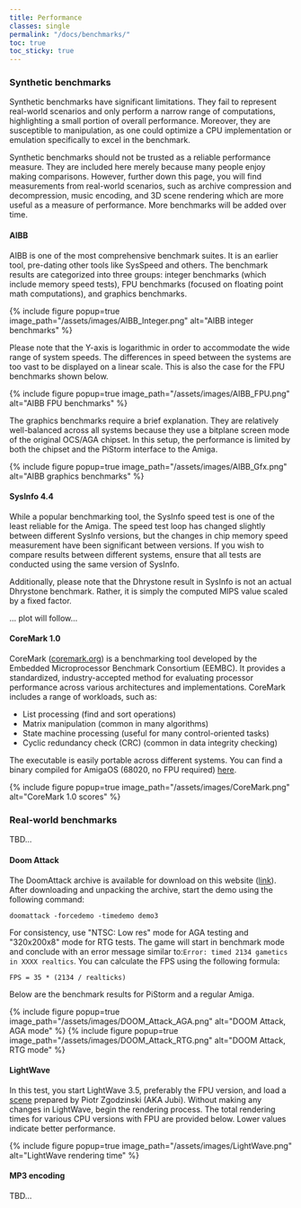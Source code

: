 ```yaml
---
title: Performance
classes: single
permalink: "/docs/benchmarks/"
toc: true
toc_sticky: true
---
```


### Synthetic benchmarks

Synthetic benchmarks have significant limitations. They fail to represent real-world scenarios and only perform a narrow range of computations, highlighting a small portion of overall performance. Moreover, they are susceptible to manipulation, as one could optimize a CPU implementation or emulation specifically to excel in the benchmark.

Synthetic benchmarks should not be trusted as a reliable performance measure. They are included here merely because many people enjoy making comparisons. However, further down this page, you will find measurements from real-world scenarios, such as archive compression and decompression, music encoding, and 3D scene rendering which are more useful as a measure of performance. More benchmarks will be added over time.

#### AIBB

AIBB is one of the most comprehensive benchmark suites. It is an earlier tool, pre-dating other tools like SysSpeed and others. The benchmark results are categorized into three groups: integer benchmarks (which include memory speed tests), FPU benchmarks (focused on floating point math computations), and graphics benchmarks.

{% include figure popup=true image_path="/assets/images/AIBB_Integer.png" alt="AIBB integer benchmarks" %}

Please note that the Y-axis is logarithmic in order to accommodate the wide range of system speeds. The differences in speed between the systems are too vast to be displayed on a linear scale. This is also the case for the FPU benchmarks shown below. 

{% include figure popup=true image_path="/assets/images/AIBB_FPU.png" alt="AIBB FPU benchmarks" %}

The graphics benchmarks require a brief explanation. They are relatively well-balanced across all systems because they use a bitplane screen mode of the original OCS/AGA chipset. In this setup, the performance is limited by both the chipset and the PiStorm interface to the Amiga.

{% include figure popup=true image_path="/assets/images/AIBB_Gfx.png" alt="AIBB graphics benchmarks" %}

#### SysInfo 4.4

While a popular benchmarking tool, the SysInfo speed test is one of the least reliable for the Amiga. The speed test loop has changed slightly between different SysInfo versions, but the changes in chip memory speed measurement have been significant between versions. If you wish to compare results between different systems, ensure that all tests are conducted using the same version of SysInfo.

Additionally, please note that the Dhrystone result in SysInfo is not an actual Dhrystone benchmark. Rather, it is simply the computed MIPS value scaled by a fixed factor.

... plot will follow...

#### CoreMark 1.0

CoreMark ([coremark.org](https://www.eembc.org/coremark/)) is a benchmarking tool developed by the Embedded Microprocessor Benchmark Consortium (EEMBC). It provides a standardized, industry-accepted method for evaluating processor performance across various architectures and implementations. CoreMark includes a range of workloads, such as:
- List processing (find and sort operations)
- Matrix manipulation (common in many algorithms)
- State machine processing (useful for many control-oriented tasks)
- Cyclic redundancy check (CRC) (common in data integrity checking)

The executable is easily portable across different systems. You can find a binary compiled for AmigaOS (68020, no FPU required) [here](/assets/files/coremark_softfloat.zip).

{% include figure popup=true image_path="/assets/images/CoreMark.png" alt="CoreMark 1.0 scores" %}

### Real-world benchmarks
TBD...

#### Doom Attack

The DoomAttack archive is available for download on this website ([link](/assets/files/DoomAttack_Doom1_SW.zip)). After downloading and unpacking the archive, start the demo using the following command:
```
doomattack -forcedemo -timedemo demo3
```
For consistency, use "NTSC: Low res" mode for AGA testing and "320x200x8" mode for RTG tests. The game will start in benchmark mode and conclude with an error message similar to:``Error: timed 2134 gametics in XXXX realtics``. You can calculate the FPS using the following formula:
```
FPS = 35 * (2134 / realticks)
```
Below are the benchmark results for PiStorm and a regular Amiga.

{% include figure popup=true image_path="/assets/images/DOOM_Attack_AGA.png" alt="DOOM Attack, AGA mode" %}
{% include figure popup=true image_path="/assets/images/DOOM_Attack_RTG.png" alt="DOOM Attack, RTG mode" %}

#### LightWave

In this test, you start LightWave 3.5, preferably the FPU version, and load a [scene](http://zgodzinski.com/lightwave_benchmark/lw_35_benchmark.zip) prepared by Piotr Zgodzinski (AKA Jubi). Without making any changes in LightWave, begin the rendering process. The total rendering times for various CPU versions with FPU are provided below. Lower values indicate better performance. 

{% include figure popup=true image_path="/assets/images/LightWave.png" alt="LightWave rendering time" %}

#### MP3 encoding
TBD...
